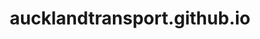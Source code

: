 # aucklandtransport.github.io
<!DOCTYPE html>
<html lang="en">
<head>
    <meta charset="UTF-8">
    <meta name="viewport" content="width=device-width, initial-scale=1.0">
    <title>Auckland Transport Transition Portal</title>
    <style>
        * {
            margin: 0;
            padding: 0;
            box-sizing: border-box;
        }

        :root {
            --primary-color: #0066cc;
            --primary-dark: #0052a3;
            --success-color: #28a745;
            --success-dark: #218838;
            --danger-color: #dc3545;
            --danger-dark: #c82333;
            --bg-gradient-start: #0066cc;
            --bg-gradient-end: #003d7a;
            --bg-main: #f5f7fa;
            --bg-card: white;
            --bg-item: #f8f9fa;
            --bg-hover: #e9ecef;
            --text-primary: #333;
            --text-secondary: #666;
            --text-muted: #999;
            --border-color: #e0e0e0;
            --shadow-card: 0 5px 20px rgba(0, 0, 0, 0.08);
            --shadow-modal: 0 20px 40px rgba(0, 0, 0, 0.2);
        }

        body.dark-theme {
            --primary-color: #4da3ff;
            --primary-dark: #2e8ee6;
            --success-color: #42b883;
            --success-dark: #359268;
            --danger-color: #ff6b6b;
            --danger-dark: #ff5252;
            --bg-gradient-start: #1a1a2e;
            --bg-gradient-end: #0f0f1e;
            --bg-main: #16213e;
            --bg-card: #0f3460;
            --bg-item: #1a3a5c;
            --bg-hover: #2a4a6c;
            --text-primary: #e4e4e4;
            --text-secondary: #b0b0b0;
            --text-muted: #808080;
            --border-color: #2a3f5f;
            --shadow-card: 0 5px 20px rgba(0, 0, 0, 0.3);
            --shadow-modal: 0 20px 40px rgba(0, 0, 0, 0.5);
        }

        body {
            font-family: -apple-system, BlinkMacSystemFont, 'Segoe UI', Roboto, Oxygen, Ubuntu, Cantarell, sans-serif;
            background: linear-gradient(135deg, var(--bg-gradient-start) 0%, var(--bg-gradient-end) 100%);
            min-height: 100vh;
            color: var(--text-primary);
            transition: all 0.3s ease;
        }

        /* Login Screen */
        .login-container {
            display: flex;
            align-items: center;
            justify-content: center;
            min-height: 100vh;
            padding: 20px;
        }

        .login-box {
            background: rgba(255, 255, 255, 0.95);
            padding: 40px;
            border-radius: 12px;
            box-shadow: 0 20px 40px rgba(0, 0, 0, 0.2);
            max-width: 400px;
            width: 100%;
            backdrop-filter: blur(10px);
        }

        body.dark-theme .login-box {
            background: rgba(15, 52, 96, 0.95);
        }

        .login-box h1 {
            color: var(--primary-color);
            margin-bottom: 10px;
            font-size: 28px;
        }

        .login-box p {
            color: var(--text-secondary);
            margin-bottom: 30px;
        }

        .form-group {
            margin-bottom: 20px;
        }

        .form-group label {
            display: block;
            margin-bottom: 8px;
            color: var(--text-secondary);
            font-weight: 500;
        }

        .form-group input {
            width: 100%;
            padding: 12px;
            border: 2px solid var(--border-color);
            border-radius: 8px;
            font-size: 16px;
            transition: border-color 0.3s;
            background: var(--bg-card);
            color: var(--text-primary);
        }

        .form-group input:focus {
            outline: none;
            border-color: var(--primary-color);
        }

        .btn {
            width: 100%;
            padding: 14px;
            background: var(--primary-color);
            color: white;
            border: none;
            border-radius: 8px;
            font-size: 16px;
            font-weight: 600;
            cursor: pointer;
            transition: all 0.3s;
        }

        .btn:hover {
            background: var(--primary-dark);
            transform: translateY(-1px);
            box-shadow: 0 5px 15px rgba(0, 102, 204, 0.3);
        }

        .error-message {
            color: #d32f2f;
            margin-top: 10px;
            padding: 10px;
            background: #ffebee;
            border-radius: 6px;
            display: none;
        }

        /* Main Portal */
        .portal-container {
            display: none;
            min-height: 100vh;
            background: var(--bg-main);
        }

        .header {
            background: var(--bg-card);
            box-shadow: var(--shadow-card);
            position: sticky;
            top: 0;
            z-index: 100;
        }

        .header-content {
            max-width: 1400px;
            margin: 0 auto;
            padding: 20px;
            display: flex;
            justify-content: space-between;
            align-items: center;
        }

        .header h1 {
            color: var(--primary-color);
            font-size: 24px;
        }

        .header-controls {
            display: flex;
            align-items: center;
            gap: 15px;
        }

        .theme-toggle {
            background: var(--bg-item);
            border: 2px solid var(--border-color);
            border-radius: 50px;
            padding: 5px;
            cursor: pointer;
            display: flex;
            align-items: center;
            gap: 5px;
            transition: all 0.3s;
        }

        .theme-toggle:hover {
            border-color: var(--primary-color);
        }

        .theme-icon {
            width: 30px;
            height: 30px;
            border-radius: 50%;
            display: flex;
            align-items: center;
            justify-content: center;
            transition: all 0.3s;
        }

        .theme-icon.active {
            background: var(--primary-color);
            color: white;
        }

        .logout-btn {
            padding: 10px 20px;
            background: var(--danger-color);
            color: white;
            border: none;
            border-radius: 6px;
            cursor: pointer;
            font-weight: 500;
            transition: all 0.3s;
        }

        .logout-btn:hover {
            background: var(--danger-dark);
        }

        /* Category Management Bar */
        .category-bar {
            background: var(--bg-card);
            padding: 20px;
            margin: 20px auto;
            max-width: 1400px;
            border-radius: 12px;
            box-shadow: var(--shadow-card);
            display: flex;
            align-items: center;
            gap: 20px;
            flex-wrap: wrap;
        }

        .category-tabs {
            display: flex;
            gap: 10px;
            flex: 1;
            flex-wrap: wrap;
            align-items: center;
        }

        .category-tab {
            padding: 8px 16px;
            background: var(--bg-item);
            border: 2px solid transparent;
            border-radius: 20px;
            cursor: pointer;
            transition: all 0.3s;
            display: flex;
            align-items: center;
            gap: 8px;
            font-weight: 500;
            color: var(--text-primary);
        }

        .category-tab:hover {
            background: var(--bg-hover);
            border-color: var(--primary-color);
        }

        .category-tab.active {
            background: var(--primary-color);
            color: white;
            border-color: var(--primary-color);
        }

        .category-color {
            width: 12px;
            height: 12px;
            border-radius: 50%;
        }

        .category-actions {
            display: flex;
            gap: 5px;
            margin-left: 8px;
            opacity: 0;
            transition: opacity 0.3s;
        }

        .category-tab:hover .category-actions {
            opacity: 1;
        }

        .category-action-btn {
            background: transparent;
            border: none;
            cursor: pointer;
            font-size: 14px;
            padding: 2px;
            transition: transform 0.2s;
        }

        .category-action-btn:hover {
            transform: scale(1.2);
        }

        .add-category-btn {
            padding: 8px 16px;
            background: var(--success-color);
            color: white;
            border: none;
            border-radius: 20px;
            cursor: pointer;
            font-weight: 500;
            transition: all 0.3s;
            display: flex;
            align-items: center;
            gap: 5px;
        }

        .add-category-btn:hover {
            background: var(--success-dark);
            transform: translateY(-2px);
        }

        /* Main Content */
        .main-content {
            max-width: 1400px;
            margin: 0 auto;
            padding: 0 20px 30px;
        }

        .documents-section {
            background: var(--bg-card);
            border-radius: 12px;
            padding: 30px;
            box-shadow: var(--shadow-card);
            min-height: 400px;
        }

        .section-header {
            display: flex;
            justify-content: space-between;
            align-items: center;
            margin-bottom: 25px;
            padding-bottom: 20px;
            border-bottom: 2px solid var(--border-color);
        }

        .section-title {
            display: flex;
            align-items: center;
            gap: 10px;
        }

        .section-title h2 {
            color: var(--text-primary);
            font-size: 24px;
        }

        .category-badge {
            padding: 6px 16px;
            border-radius: 20px;
            font-size: 14px;
            font-weight: 600;
            display: inline-flex;
            align-items: center;
            gap: 8px;
        }

        .upload-btn {
            padding: 10px 20px;
            background: var(--primary-color);
            color: white;
            border: none;
            border-radius: 8px;
            cursor: pointer;
            font-size: 15px;
            font-weight: 500;
            transition: all 0.3s;
            display: flex;
            align-items: center;
            gap: 8px;
        }

        .upload-btn:hover {
            background: var(--primary-dark);
            transform: translateY(-2px);
        }

        .file-input {
            display: none;
        }

        .file-grid {
            display: grid;
            grid-template-columns: repeat(auto-fill, minmax(300px, 1fr));
            gap: 15px;
        }

        .file-item {
            display: flex;
            align-items: center;
            justify-content: space-between;
            padding: 15px;
            background: var(--bg-item);
            border-radius: 10px;
            transition: all 0.3s;
            cursor: pointer;
            border: 2px solid transparent;
        }

        .file-item:hover {
            background: var(--bg-hover);
            border-color: var(--primary-color);
            transform: translateY(-2px);
            box-shadow: 0 5px 15px rgba(0, 0, 0, 0.1);
        }

        .file-info {
            display: flex;
            align-items: center;
            gap: 12px;
            flex: 1;
        }

        .file-icon {
            font-size: 32px;
        }

        .file-details {
            flex: 1;
        }

        .file-name {
            font-weight: 600;
            color: var(--text-primary);
            word-break: break-word;
            margin-bottom: 4px;
        }

        .file-meta {
            font-size: 12px;
            color: var(--text-secondary);
        }

        .file-actions {
            display: flex;
            gap: 5px;
        }

        .action-btn {
            padding: 8px;
            background: var(--bg-card);
            border: 1px solid var(--border-color);
            border-radius: 6px;
            cursor: pointer;
            transition: all 0.3s;
            font-size: 16px;
        }

        .action-btn:hover {
            background: var(--bg-hover);
            border-color: var(--text-secondary);
            transform: translateY(-1px);
        }

        .action-btn.move {
            color: var(--primary-color);
        }

        .action-btn.delete {
            color: var(--danger-color);
        }

        .empty-state {
            text-align: center;
            padding: 60px;
            color: var(--text-muted);
        }

        .empty-state-icon {
            font-size: 64px;
            margin-bottom: 15px;
            opacity: 0.5;
        }

        /* Notes Section */
        .notes-section {
            background: var(--bg-card);
            border-radius: 12px;
            padding: 30px;
            box-shadow: var(--shadow-card);
            margin-top: 20px;
        }

        .notes-header {
            margin-bottom: 20px;
            padding-bottom: 15px;
            border-bottom: 2px solid var(--border-color);
        }

        .notes-header h2 {
            color: var(--text-primary);
        }

        .notes-form {
            margin-bottom: 20px;
        }

        .notes-form textarea {
            width: 100%;
            padding: 12px;
            border: 2px solid var(--border-color);
            border-radius: 8px;
            font-size: 16px;
            resize: vertical;
            min-height: 80px;
            font-family: inherit;
            background: var(--bg-item);
            color: var(--text-primary);
        }

        .notes-form textarea:focus {
            outline: none;
            border-color: var(--primary-color);
        }

        .post-btn {
            margin-top: 10px;
            padding: 10px 24px;
            background: var(--success-color);
            color: white;
            border: none;
            border-radius: 6px;
            cursor: pointer;
            font-weight: 500;
            transition: all 0.3s;
        }

        .post-btn:hover {
            background: var(--success-dark);
            transform: translateY(-2px);
        }

        .notes-list {
            max-height: 300px;
            overflow-y: auto;
        }

        .note-item {
            padding: 15px;
            margin-bottom: 10px;
            background: var(--bg-item);
            border-radius: 8px;
            border-left: 4px solid var(--primary-color);
            position: relative;
        }

        .note-item:hover .note-actions {
            opacity: 1;
        }

        .note-header {
            display: flex;
            justify-content: space-between;
            margin-bottom: 8px;
            color: var(--text-secondary);
            font-size: 13px;
        }

        .note-author {
            font-weight: 600;
            color: var(--primary-color);
        }

        .note-content {
            color: var(--text-primary);
            line-height: 1.6;
            white-space: pre-wrap;
            font-size: 14px;
        }

        .note-actions {
            position: absolute;
            top: 10px;
            right: 10px;
            opacity: 0;
            transition: opacity 0.3s;
            display: flex;
            gap: 5px;
        }

        .note-action-btn {
            padding: 4px 8px;
            background: var(--bg-card);
            border: 1px solid var(--border-color);
            border-radius: 4px;
            cursor: pointer;
            font-size: 12px;
            transition: all 0.3s;
        }

        .note-action-btn:hover {
            background: var(--bg-hover);
            border-color: var(--text-secondary);
        }

        .note-action-btn.edit {
            color: var(--primary-color);
        }

        .note-action-btn.delete {
            color: var(--danger-color);
        }

        .note-edit-form {
            display: none;
        }

        .note-edit-form textarea {
            width: 100%;
            padding: 10px;
            border: 2px solid var(--primary-color);
            border-radius: 6px;
            font-size: 14px;
            font-family: inherit;
            resize: vertical;
            min-height: 60px;
            background: var(--bg-card);
            color: var(--text-primary);
        }

        .note-edit-actions {
            margin-top: 8px;
            display: flex;
            gap: 8px;
        }

        .note-edit-btn {
            padding: 6px 12px;
            border: none;
            border-radius: 4px;
            cursor: pointer;
            font-size: 13px;
            font-weight: 500;
            transition: all 0.3s;
        }

        .note-edit-btn.save {
            background: var(--success-color);
            color: white;
        }

        .note-edit-btn.save:hover {
            background: var(--success-dark);
        }

        .note-edit-btn.cancel {
            background: var(--text-secondary);
            color: white;
        }

        .note-edit-btn.cancel:hover {
            background: var(--text-primary);
        }

        /* File Viewer Modal */
        .file-viewer-modal {
            display: none;
            position: fixed;
            top: 0;
            left: 0;
            width: 100%;
            height: 100%;
            background: rgba(0, 0, 0, 0.8);
            z-index: 1000;
            overflow: auto;
        }

        .file-viewer-content {
            position: relative;
            background: var(--bg-card);
            margin: 20px auto;
            padding: 0;
            width: 90%;
            max-width: 1200px;
            border-radius: 8px;
            box-shadow: var(--shadow-modal);
        }

        .file-viewer-header {
            padding: 20px;
            border-bottom: 1px solid var(--border-color);
            display: flex;
            justify-content: space-between;
            align-items: center;
        }

        .file-viewer-title {
            font-size: 18px;
            font-weight: 600;
            color: var(--text-primary);
        }

        .close-viewer {
            font-size: 28px;
            color: var(--text-muted);
            cursor: pointer;
            transition: color 0.3s;
        }

        .close-viewer:hover {
            color: var(--text-primary);
        }

        .file-viewer-body {
            padding: 20px;
            max-height: 80vh;
            overflow: auto;
        }

        .file-viewer-iframe {
            width: 100%;
            height: 70vh;
            border: 1px solid var(--border-color);
            border-radius: 4px;
            background: white;
            display: block;
            margin: 0;
            padding: 0;
        }
        
        /* Reset iframe content styling */
        .file-viewer-body iframe {
            isolation: isolate;
        }

        /* Category Modal */
        .modal {
            display: none;
            position: fixed;
            top: 0;
            left: 0;
            width: 100%;
            height: 100%;
            background: rgba(0, 0, 0, 0.5);
            z-index: 1000;
            display: flex;
            align-items: center;
            justify-content: center;
        }

        .modal-content {
            background: var(--bg-card);
            padding: 30px;
            border-radius: 12px;
            box-shadow: var(--shadow-modal);
            max-width: 500px;
            width: 90%;
        }

        .modal-header {
            margin-bottom: 20px;
        }

        .modal-header h3 {
            color: var(--text-primary);
            font-size: 20px;
        }

        .modal-form {
            display: flex;
            flex-direction: column;
            gap: 15px;
        }

        .modal-form label {
            color: var(--text-secondary);
            font-weight: 500;
        }

        .modal-form input {
            padding: 10px;
            border: 2px solid var(--border-color);
            border-radius: 6px;
            font-size: 15px;
            background: var(--bg-item);
            color: var(--text-primary);
        }

        .modal-form input:focus {
            outline: none;
            border-color: var(--primary-color);
        }

        .color-picker {
            display: flex;
            gap: 10px;
            flex-wrap: wrap;
        }

        .color-option {
            width: 40px;
            height: 40px;
            border-radius: 50%;
            cursor: pointer;
            border: 3px solid transparent;
            transition: all 0.3s;
        }

        .color-option:hover {
            transform: scale(1.1);
        }

        .color-option.selected {
            border-color: var(--primary-color);
            box-shadow: 0 0 0 2px var(--bg-card), 0 0 0 4px var(--primary-color);
        }

        .modal-actions {
            display: flex;
            gap: 10px;
            margin-top: 20px;
            justify-content: flex-end;
        }

        .modal-btn {
            padding: 10px 20px;
            border: none;
            border-radius: 6px;
            cursor: pointer;
            font-weight: 500;
            transition: all 0.3s;
        }

        .modal-btn.primary {
            background: var(--primary-color);
            color: white;
        }

        .modal-btn.primary:hover {
            background: var(--primary-dark);
        }

        .modal-btn.secondary {
            background: var(--text-secondary);
            color: white;
        }

        .modal-btn.secondary:hover {
            background: var(--text-primary);
        }

        /* Dropdown for move action */
        .dropdown {
            position: relative;
            display: inline-block;
        }

        .dropdown-content {
            display: none;
            position: absolute;
            background-color: var(--bg-card);
            min-width: 200px;
            box-shadow: var(--shadow-card);
            z-index: 1;
            border-radius: 8px;
            right: 0;
            top: 100%;
            margin-top: 5px;
            border: 1px solid var(--border-color);
            max-height: 300px;
            overflow-y: auto;
        }

        .dropdown-content a {
            color: var(--text-primary);
            padding: 12px 16px;
            text-decoration: none;
            display: block;
            cursor: pointer;
            transition: background 0.3s;
            display: flex;
            align-items: center;
            gap: 10px;
        }

        .dropdown-content a:hover {
            background-color: var(--bg-hover);
        }

        .dropdown.show .dropdown-content {
            display: block;
        }

        @media (max-width: 768px) {
            .file-grid {
                grid-template-columns: 1fr;
            }
            
            .category-tabs {
                width: 100%;
            }
        }
    </style>
</head>
<body>
    <!-- Login Screen -->
    <div class="login-container" id="loginScreen">
        <div class="login-box">
            <h1>Auckland Transport Transition</h1>
            <p>Team Collaboration Portal</p>
            <form id="loginForm">
                <div class="form-group">
                    <label for="username">Username</label>
                    <input type="text" id="username" required placeholder="Enter your username">
                </div>
                <div class="form-group">
                    <label for="password">Password</label>
                    <input type="password" id="password" required placeholder="Enter password">
                </div>
                <button type="submit" class="btn">Login</button>
                <div class="error-message" id="errorMessage">Invalid credentials. Please try again.</div>
            </form>
        </div>
    </div>

    <!-- Main Portal -->
    <div class="portal-container" id="portalScreen">
        <header class="header">
            <div class="header-content">
                <h1>Auckland Transport Transition Portal</h1>
                <div class="header-controls">
                    <div class="theme-toggle" onclick="toggleTheme()">
                        <div class="theme-icon" id="lightIcon">☀️</div>
                        <div class="theme-icon" id="darkIcon">🌙</div>
                    </div>
                    <button class="logout-btn" onclick="logout()">Logout</button>
                </div>
            </div>
        </header>

        <!-- Category Management Bar -->
        <div class="category-bar">
            <div class="category-tabs" id="categoryTabs">
                <!-- Categories will be rendered here -->
            </div>
            <button class="add-category-btn" onclick="showAddCategoryModal()">
                <span>+</span> Add Category
            </button>
        </div>

        <div class="main-content">
            <!-- Documents Section -->
            <div class="documents-section">
                <div class="section-header">
                    <div class="section-title">
                        <h2>Documents</h2>
                        <div class="category-badge" id="currentCategoryBadge">
                            <!-- Current category badge will be shown here -->
                        </div>
                    </div>
                    <button class="upload-btn" onclick="uploadToCurrentCategory()">
                        <span>📤</span> Upload Files
                    </button>
                    <input type="file" id="fileInput" class="file-input" multiple>
                </div>
                <div class="file-grid" id="fileGrid">
                    <!-- Files will be rendered here -->
                </div>
            </div>

            <!-- Notes Section -->
            <div class="notes-section">
                <div class="notes-header">
                    <h2>💬 Team Notes & Messages</h2>
                </div>
                <div class="notes-form">
                    <textarea id="noteInput" placeholder="Share updates, ideas, or messages with the team..."></textarea>
                    <button class="post-btn" onclick="postNote()">Post Message</button>
                </div>
                <div class="notes-list" id="notesList">
                    <div class="empty-state">
                        <div class="empty-state-icon">💭</div>
                        <p>No messages yet. Be the first to post!</p>
                    </div>
                </div>
            </div>
        </div>
    </div>

    <!-- File Viewer Modal -->
    <div class="file-viewer-modal" id="fileViewerModal">
        <div class="file-viewer-content">
            <div class="file-viewer-header">
                <div class="file-viewer-title" id="viewerTitle">Document Viewer</div>
                <span class="close-viewer" onclick="closeFileViewer()">&times;</span>
            </div>
            <div class="file-viewer-body" id="viewerBody">
                <!-- Content will be loaded here -->
            </div>
        </div>
    </div>

    <!-- Category Modal -->
    <div class="modal" id="categoryModal" style="display: none;">
        <div class="modal-content">
            <div class="modal-header">
                <h3 id="modalTitle">Add New Category</h3>
            </div>
            <form class="modal-form" onsubmit="saveCategoryModal(event)">
                <div>
                    <label for="categoryName">Category Name</label>
                    <input type="text" id="categoryName" required placeholder="Enter category name">
                </div>
                <div>
                    <label>Category Color</label>
                    <div class="color-picker" id="colorPicker">
                        <div class="color-option" data-color="#FF6B6B" style="background: #FF6B6B"></div>
                        <div class="color-option" data-color="#4ECDC4" style="background: #4ECDC4"></div>
                        <div class="color-option" data-color="#45B7D1" style="background: #45B7D1"></div>
                        <div class="color-option" data-color="#FFA07A" style="background: #FFA07A"></div>
                        <div class="color-option" data-color="#98D8C8" style="background: #98D8C8"></div>
                        <div class="color-option" data-color="#FDCB6E" style="background: #FDCB6E"></div>
                        <div class="color-option" data-color="#6C5CE7" style="background: #6C5CE7"></div>
                        <div class="color-option" data-color="#A8E6CF" style="background: #A8E6CF"></div>
                        <div class="color-option" data-color="#FFD93D" style="background: #FFD93D"></div>
                        <div class="color-option selected" data-color="#0066CC" style="background: #0066CC"></div>
                    </div>
                </div>
                <div class="modal-actions">
                    <button type="button" class="modal-btn secondary" onclick="closeCategoryModal()">Cancel</button>
                    <button type="submit" class="modal-btn primary">Save</button>
                </div>
            </form>
        </div>
    </div>

    <script>
        // Simple password authentication (for demo purposes)
        const VALID_CREDENTIALS = {
            username: 'transport',
            password: 'auckland2024'
        };

        // Data storage
        let categories = [
            { id: 'default', name: 'General', color: '#0066CC' }
        ];
        let files = {};
        let notes = [];
        let currentUser = '';
        let darkTheme = false;
        let currentCategory = 'default';
        let editingCategoryId = null;

        // Initialize theme
        function initTheme() {
            const savedTheme = localStorage.getItem('transportPortalTheme');
            if (savedTheme === 'dark') {
                darkTheme = true;
                document.body.classList.add('dark-theme');
                updateThemeIcons();
            }
        }

        // Toggle theme
        function toggleTheme() {
            darkTheme = !darkTheme;
            if (darkTheme) {
                document.body.classList.add('dark-theme');
                localStorage.setItem('transportPortalTheme', 'dark');
            } else {
                document.body.classList.remove('dark-theme');
                localStorage.setItem('transportPortalTheme', 'light');
            }
            updateThemeIcons();
        }

        function updateThemeIcons() {
            const lightIcon = document.getElementById('lightIcon');
            const darkIcon = document.getElementById('darkIcon');
            if (darkTheme) {
                lightIcon.classList.remove('active');
                darkIcon.classList.add('active');
            } else {
                lightIcon.classList.add('active');
                darkIcon.classList.remove('active');
            }
        }

        // Initialize theme on page load
        document.addEventListener('DOMContentLoaded', initTheme);

        // Login functionality
        document.getElementById('loginForm').addEventListener('submit', function(e) {
            e.preventDefault();
            const username = document.getElementById('username').value;
            const password = document.getElementById('password').value;

            if (username === VALID_CREDENTIALS.username && password === VALID_CREDENTIALS.password) {
                currentUser = username;
                document.getElementById('loginScreen').style.display = 'none';
                document.getElementById('portalScreen').style.display = 'block';
                loadData();
                renderCategories();
                setCurrentCategory(currentCategory);
            } else {
                document.getElementById('errorMessage').style.display = 'block';
                setTimeout(() => {
                    document.getElementById('errorMessage').style.display = 'none';
                }, 3000);
            }
        });

        // Logout functionality
        function logout() {
            currentUser = '';
            document.getElementById('loginScreen').style.display = 'flex';
            document.getElementById('portalScreen').style.display = 'none';
            document.getElementById('username').value = '';
            document.getElementById('password').value = '';
        }

        // Category Management
        function renderCategories() {
            const categoryTabs = document.getElementById('categoryTabs');
            categoryTabs.innerHTML = categories.map(cat => `
                <div class="category-tab ${cat.id === currentCategory ? 'active' : ''}" 
                     onclick="setCurrentCategory('${cat.id}')">
                    <span class="category-color" style="background: ${cat.color}"></span>
                    <span>${cat.name}</span>
                    ${cat.id !== 'default' ? `
                        <div class="category-actions">
                            <button class="category-action-btn" onclick="editCategory(event, '${cat.id}')" title="Edit">✏️</button>
                            <button class="category-action-btn" onclick="deleteCategory(event, '${cat.id}')" title="Delete">🗑️</button>
                        </div>
                    ` : ''}
                </div>
            `).join('');
        }

        function setCurrentCategory(categoryId) {
            currentCategory = categoryId;
            renderCategories();
            renderFiles();
            updateCurrentCategoryBadge();
        }

        function updateCurrentCategoryBadge() {
            const category = categories.find(c => c.id === currentCategory);
            const badge = document.getElementById('currentCategoryBadge');
            badge.innerHTML = `
                <span class="category-color" style="background: ${category.color}"></span>
                ${category.name}
            `;
            badge.style.background = category.color + '20';
            badge.style.color = category.color;
        }

        function showAddCategoryModal() {
            editingCategoryId = null;
            document.getElementById('modalTitle').textContent = 'Add New Category';
            document.getElementById('categoryName').value = '';
            resetColorPicker('#0066CC');
            document.getElementById('categoryModal').style.display = 'flex';
        }

        function editCategory(event, categoryId) {
            event.stopPropagation();
            const category = categories.find(c => c.id === categoryId);
            if (category) {
                editingCategoryId = categoryId;
                document.getElementById('modalTitle').textContent = 'Edit Category';
                document.getElementById('categoryName').value = category.name;
                resetColorPicker(category.color);
                document.getElementById('categoryModal').style.display = 'flex';
            }
        }

        function deleteCategory(event, categoryId) {
            event.stopPropagation();
            if (confirm('Are you sure you want to delete this category? All files will be moved to General.')) {
                // Move all files to default category
                if (files[categoryId]) {
                    if (!files.default) files.default = [];
                    files.default = files.default.concat(files[categoryId]);
                    delete files[categoryId];
                }
                
                // Remove category
                categories = categories.filter(c => c.id !== categoryId);
                
                // If current category was deleted, switch to default
                if (currentCategory === categoryId) {
                    setCurrentCategory('default');
                }
                
                saveData();
                renderCategories();
            }
        }

        function closeCategoryModal() {
            document.getElementById('categoryModal').style.display = 'none';
        }

        function saveCategoryModal(event) {
            event.preventDefault();
            const name = document.getElementById('categoryName').value.trim();
            const selectedColor = document.querySelector('.color-option.selected');
            const color = selectedColor ? selectedColor.dataset.color : '#0066CC';
            
            if (name) {
                if (editingCategoryId) {
                    // Edit existing category
                    const category = categories.find(c => c.id === editingCategoryId);
                    if (category) {
                        category.name = name;
                        category.color = color;
                    }
                } else {
                    // Add new category
                    const newCategory = {
                        id: 'cat_' + Date.now(),
                        name: name,
                        color: color
                    };
                    categories.push(newCategory);
                }
                
                saveData();
                renderCategories();
                closeCategoryModal();
                
                // Update current category badge if needed
                if (editingCategoryId === currentCategory) {
                    updateCurrentCategoryBadge();
                }
            }
        }

        function resetColorPicker(selectedColor) {
            document.querySelectorAll('.color-option').forEach(option => {
                option.classList.remove('selected');
                if (option.dataset.color === selectedColor) {
                    option.classList.add('selected');
                }
            });
        }

        // Color picker functionality
        document.addEventListener('DOMContentLoaded', function() {
            document.querySelectorAll('.color-option').forEach(option => {
                option.addEventListener('click', function() {
                    document.querySelectorAll('.color-option').forEach(o => o.classList.remove('selected'));
                    this.classList.add('selected');
                });
            });
        });

        // File upload functionality
        function uploadToCurrentCategory() {
            const fileInput = document.getElementById('fileInput');
            fileInput.click();
        }

        document.getElementById('fileInput').addEventListener('change', (e) => {
            handleFiles(e.target.files);
        });

        function handleFiles(fileList) {
            Array.from(fileList).forEach(file => {
                const reader = new FileReader();
                reader.onload = function(e) {
                    const fileData = {
                        id: Date.now() + Math.random(),
                        name: file.name,
                        size: formatFileSize(file.size),
                        type: file.type || 'Unknown',
                        uploadDate: new Date().toLocaleString(),
                        uploader: currentUser,
                        content: e.target.result,
                        category: currentCategory
                    };
                    
                    if (!files[currentCategory]) {
                        files[currentCategory] = [];
                    }
                    files[currentCategory].push(fileData);
                    saveData();
                    renderFiles();
                };
                reader.readAsDataURL(file);
            });
        }

        function formatFileSize(bytes) {
            if (bytes === 0) return '0 Bytes';
            const k = 1024;
            const sizes = ['Bytes', 'KB', 'MB', 'GB'];
            const i = Math.floor(Math.log(bytes) / Math.log(k));
            return parseFloat((bytes / Math.pow(k, i)).toFixed(2)) + ' ' + sizes[i];
        }

        function getFileIcon(fileName) {
            const ext = fileName.split('.').pop().toLowerCase();
            const iconMap = {
                'pdf': '📄',
                'doc': '📝',
                'docx': '📝',
                'xls': '📊',
                'xlsx': '📊',
                'ppt': '📊',
                'pptx': '📊',
                'jpg': '🖼️',
                'jpeg': '🖼️',
                'png': '🖼️',
                'gif': '🖼️',
                'html': '🌐',
                'htm': '🌐',
                'css': '🎨',
                'js': '⚙️',
                'zip': '🗜️',
                'rar': '🗜️',
                'txt': '📃',
                'mp4': '🎥',
                'mp3': '🎵'
            };
            return iconMap[ext] || '📎';
        }

        function renderFiles() {
            const fileGrid = document.getElementById('fileGrid');
            const categoryFiles = files[currentCategory] || [];
            
            if (categoryFiles.length === 0) {
                fileGrid.innerHTML = `
                    <div class="empty-state">
                        <div class="empty-state-icon">📂</div>
                        <p>No documents in this category</p>
                        <p style="font-size: 14px; margin-top: 10px;">Click "Upload Files" to add documents</p>
                    </div>
                `;
                return;
            }

            fileGrid.innerHTML = categoryFiles.map(file => `
                <div class="file-item" onclick="openFile('${file.id}')">
                    <div class="file-info">
                        <div class="file-icon">${getFileIcon(file.name)}</div>
                        <div class="file-details">
                            <div class="file-name">${file.name}</div>
                            <div class="file-meta">${file.size} • ${file.uploader} • ${file.uploadDate}</div>
                        </div>
                    </div>
                    <div class="file-actions" onclick="event.stopPropagation()">
                        <div class="dropdown">
                            <button class="action-btn move" onclick="toggleDropdown(event, '${file.id}')" title="Move">📁</button>
                            <div class="dropdown-content" id="dropdown-${file.id}">
                                ${categories.filter(c => c.id !== currentCategory).map(cat => `
                                    <a onclick="moveFile('${file.id}', '${cat.id}')">
                                        <span class="category-color" style="background: ${cat.color}"></span>
                                        Move to ${cat.name}
                                    </a>
                                `).join('')}
                            </div>
                        </div>
                        <button class="action-btn delete" onclick="deleteFile('${file.id}')" title="Delete">🗑️</button>
                    </div>
                </div>
            `).join('');
        }

        function toggleDropdown(event, fileId) {
            event.stopPropagation();
            const dropdown = document.getElementById(`dropdown-${fileId}`);
            const parent = dropdown.parentElement;
            
            // Close all other dropdowns
            document.querySelectorAll('.dropdown').forEach(d => {
                if (d !== parent) {
                    d.classList.remove('show');
                }
            });
            
            parent.classList.toggle('show');
        }

        // Close dropdowns when clicking outside
        window.onclick = function(event) {
            if (!event.target.matches('.action-btn')) {
                document.querySelectorAll('.dropdown').forEach(d => {
                    d.classList.remove('show');
                });
            }
        }

        function moveFile(fileId, toCategory) {
            // Find the file in current category
            const fileIndex = files[currentCategory].findIndex(f => f.id == fileId);
            if (fileIndex !== -1) {
                const file = files[currentCategory][fileIndex];
                file.category = toCategory;
                
                // Initialize target category if needed
                if (!files[toCategory]) {
                    files[toCategory] = [];
                }
                
                // Move file
                files[toCategory].push(file);
                files[currentCategory].splice(fileIndex, 1);
                
                saveData();
                renderFiles();
            }
        }

        function openFile(fileId) {
            const categoryFiles = files[currentCategory] || [];
            const file = categoryFiles.find(f => f.id == fileId);
            if (file) {
                const modal = document.getElementById('fileViewerModal');
                const viewerTitle = document.getElementById('viewerTitle');
                const viewerBody = document.getElementById('viewerBody');
                
                viewerTitle.textContent = file.name;
                
                // Handle different file types
                const ext = file.name.split('.').pop().toLowerCase();
                
                if (ext === 'html' || ext === 'htm') {
                    // For HTML files, create a sandboxed iframe
                    const base64Content = file.content.split(',')[1];
                    const decodedContent = atob(base64Content);
                    
                    // Create iframe with sandbox and proper isolation
                    viewerBody.innerHTML = `<iframe 
                        class="file-viewer-iframe" 
                        id="htmlFrame"
                        sandbox="allow-scripts allow-same-origin"
                        style="width: 100%; height: 70vh; border: 1px solid var(--border-color); border-radius: 4px; background: white;">
                    </iframe>`;
                    
                    const iframe = document.getElementById('htmlFrame');
                    
                    // Write content directly to iframe to ensure complete isolation
                    iframe.onload = function() {
                        const iframeDoc = iframe.contentDocument || iframe.contentWindow.document;
                        iframeDoc.open();
                        iframeDoc.write(decodedContent);
                        iframeDoc.close();
                    };
                    
                    // Trigger load event
                    iframe.src = 'about:blank';
                } else if (['jpg', 'jpeg', 'png', 'gif'].includes(ext)) {
                    // For images
                    viewerBody.innerHTML = `<img src="${file.content}" style="max-width: 100%; height: auto;">`;
                } else if (ext === 'pdf') {
                    // For PDFs
                    viewerBody.innerHTML = `<iframe class="file-viewer-iframe" src="${file.content}"></iframe>`;
                } else if (ext === 'txt') {
                    // For text files
                    const base64Content = file.content.split(',')[1];
                    const decodedContent = atob(base64Content);
                    viewerBody.innerHTML = `<pre style="white-space: pre-wrap; word-wrap: break-word;">${decodedContent}</pre>`;
                } else {
                    // For other files, provide download option
                    viewerBody.innerHTML = `
                        <div style="text-align: center; padding: 50px;">
                            <p>Preview not available for this file type.</p>
                            <button class="btn" style="width: auto; margin-top: 20px;" onclick="downloadFile('${fileId}')">Download File</button>
                        </div>
                    `;
                }
                
                modal.style.display = 'block';
            }
        }

        function closeFileViewer() {
            document.getElementById('fileViewerModal').style.display = 'none';
        }

        function downloadFile(fileId) {
            const categoryFiles = files[currentCategory] || [];
            const file = categoryFiles.find(f => f.id == fileId);
            if (file) {
                const a = document.createElement('a');
                a.href = file.content;
                a.download = file.name;
                a.click();
            }
        }

        function deleteFile(fileId) {
            if (confirm('Are you sure you want to delete this file?')) {
                files[currentCategory] = files[currentCategory].filter(f => f.id != fileId);
                saveData();
                renderFiles();
            }
        }

        // Notes functionality
        function postNote() {
            const noteInput = document.getElementById('noteInput');
            const content = noteInput.value.trim();
            
            if (content) {
                const note = {
                    id: Date.now(),
                    author: currentUser,
                    content: content,
                    timestamp: new Date().toLocaleString()
                };
                notes.unshift(note);
                saveData();
                renderNotes();
                noteInput.value = '';
            }
        }

        function renderNotes() {
            const notesList = document.getElementById('notesList');
            if (notes.length === 0) {
                notesList.innerHTML = `
                    <div class="empty-state">
                        <div class="empty-state-icon">💭</div>
                        <p>No messages yet. Be the first to post!</p>
                    </div>
                `;
                return;
            }

            notesList.innerHTML = notes.map(note => `
                <div class="note-item" id="note-${note.id}">
                    <div class="note-header">
                        <span class="note-author">${note.author}</span>
                        <span>${note.timestamp}</span>
                    </div>
                    <div class="note-content" id="note-content-${note.id}">${escapeHtml(note.content)}</div>
                    <div class="note-edit-form" id="note-edit-${note.id}">
                        <textarea id="note-edit-textarea-${note.id}">${escapeHtml(note.content)}</textarea>
                        <div class="note-edit-actions">
                            <button class="note-edit-btn save" onclick="saveNoteEdit('${note.id}')">Save</button>
                            <button class="note-edit-btn cancel" onclick="cancelNoteEdit('${note.id}')">Cancel</button>
                        </div>
                    </div>
                    <div class="note-actions">
                        <button class="note-action-btn edit" onclick="editNote('${note.id}')" title="Edit">✏️</button>
                        <button class="note-action-btn delete" onclick="deleteNote('${note.id}')" title="Delete">🗑️</button>
                    </div>
                </div>
            `).join('');
        }

        function escapeHtml(text) {
            const map = {
                '&': '&amp;',
                '<': '&lt;',
                '>': '&gt;',
                '"': '&quot;',
                "'": '&#039;'
            };
            return text.replace(/[&<>"']/g, m => map[m]);
        }

        function editNote(noteId) {
            const noteContent = document.getElementById(`note-content-${noteId}`);
            const noteEditForm = document.getElementById(`note-edit-${noteId}`);
            const noteActions = document.querySelector(`#note-${noteId} .note-actions`);
            
            noteContent.style.display = 'none';
            noteEditForm.style.display = 'block';
            noteActions.style.display = 'none';
            
            // Focus on the textarea
            document.getElementById(`note-edit-textarea-${noteId}`).focus();
        }

        function cancelNoteEdit(noteId) {
            const noteContent = document.getElementById(`note-content-${noteId}`);
            const noteEditForm = document.getElementById(`note-edit-${noteId}`);
            const noteActions = document.querySelector(`#note-${noteId} .note-actions`);
            
            noteContent.style.display = 'block';
            noteEditForm.style.display = 'none';
            noteActions.style.display = 'flex';
            
            // Reset the textarea value
            const note = notes.find(n => n.id == noteId);
            if (note) {
                document.getElementById(`note-edit-textarea-${noteId}`).value = note.content;
            }
        }

        function saveNoteEdit(noteId) {
            const newContent = document.getElementById(`note-edit-textarea-${noteId}`).value.trim();
            
            if (newContent) {
                const noteIndex = notes.findIndex(n => n.id == noteId);
                if (noteIndex !== -1) {
                    notes[noteIndex].content = newContent;
                    notes[noteIndex].timestamp = new Date().toLocaleString() + ' (edited)';
                    saveData();
                    renderNotes();
                }
            }
        }

        function deleteNote(noteId) {
            if (confirm('Are you sure you want to delete this message?')) {
                notes = notes.filter(n => n.id != noteId);
                saveData();
                renderNotes();
            }
        }

        // Data persistence (using localStorage for demo)
        function saveData() {
            try {
                localStorage.setItem('transportPortalCategories', JSON.stringify(categories));
                localStorage.setItem('transportPortalFiles', JSON.stringify(files));
                localStorage.setItem('transportPortalNotes', JSON.stringify(notes));
            } catch (e) {
                console.log('Storage not available');
            }
        }

        function loadData() {
            try {
                const savedCategories = localStorage.getItem('transportPortalCategories');
                const savedFiles = localStorage.getItem('transportPortalFiles');
                const savedNotes = localStorage.getItem('transportPortalNotes');
                
                if (savedCategories) {
                    categories = JSON.parse(savedCategories);
                    // Ensure default category exists
                    if (!categories.find(c => c.id === 'default')) {
                        categories.unshift({ id: 'default', name: 'General', color: '#0066CC' });
                    }
                }
                
                if (savedFiles) {
                    const parsedFiles = JSON.parse(savedFiles);
                    // Handle migration from old format
                    if (Array.isArray(parsedFiles)) {
                        // Old format - convert to new
                        files = { default: parsedFiles };
                    } else if (parsedFiles.wip || parsedFiles.completed || parsedFiles.archived) {
                        // Old three-pane format - migrate to categories
                        files = {};
                        if (parsedFiles.wip) files.default = parsedFiles.wip;
                        if (parsedFiles.completed) {
                            const completedCat = { id: 'completed', name: 'Completed', color: '#28a745' };
                            categories.push(completedCat);
                            files.completed = parsedFiles.completed;
                        }
                        if (parsedFiles.archived) {
                            const archivedCat = { id: 'archived', name: 'Archived', color: '#6c757d' };
                            categories.push(archivedCat);
                            files.archived = parsedFiles.archived;
                        }
                    } else {
                        files = parsedFiles;
                    }
                }
                
                if (savedNotes) notes = JSON.parse(savedNotes);
                
                renderNotes();
            } catch (e) {
                console.log('Storage not available');
            }
        }

        // Enter key to submit note
        document.getElementById('noteInput').addEventListener('keydown', function(e) {
            if (e.key === 'Enter' && e.ctrlKey) {
                postNote();
            }
        });

        // Close modal when clicking outside
        window.addEventListener('click', function(event) {
            const fileModal = document.getElementById('fileViewerModal');
            const categoryModal = document.getElementById('categoryModal');
            
            if (event.target === fileModal) {
                closeFileViewer();
            }
            if (event.target === categoryModal) {
                closeCategoryModal();
            }
        });
    </script>
</body>
</html>
